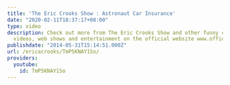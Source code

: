 ```yaml
---
title: 'The Eric Crooks Show : Astronaut Car Insurance'
date: "2020-02-11T18:37:17+08:00"
type: video
description: Check out more from The Eric Crooks Show and other funny comedy and satire
  videos, web shows and entertainment on the official website www.officialericcrooks.com
publishdate: "2014-05-31T15:14:51.000Z"
url: /ericacrooks/TmP5KNAY1So/
providers:
  youtube:
    id: TmP5KNAY1So
---
```

